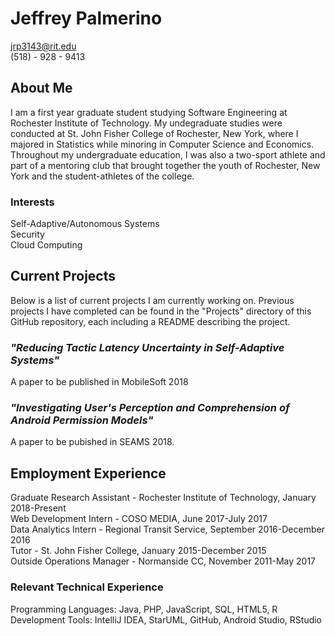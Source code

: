 # Jeffrey Palmerino 
jrp3143@rit.edu <br />
(518) - 928 - 9413

## About Me
I am a first year graduate student studying Software Engineering at Rochester Institute of Technology. My undegraduate studies were conducted at St. John Fisher College of Rochester, New York, where I majored in Statistics while minoring in Computer Science and Economics. Throughout my undergraduate education, I was also a two-sport athlete and part of a mentoring club that brought together the youth of Rochester, New York and the student-athletes of the college. 

### Interests
Self-Adaptive/Autonomous Systems <br />
Security <br />
Cloud Computing  

## Current Projects
Below is a list of current projects I am currently working on. Previous projects I have completed can be found in the "Projects" directory of this GitHub repository, each including a README describing the project.

### *"Reducing Tactic Latency Uncertainty in Self-Adaptive Systems"*
A paper to be published in MobileSoft 2018

### *"Investigating User's Perception and Comprehension of Android Permission Models"*
A paper to be pubished in SEAMS 2018. 

## Employment Experience
Graduate Research Assistant - Rochester Institute of Technology, January 2018-Present <br />
Web Development Intern - COSO MEDIA, June 2017-July 2017 <br />
Data Analytics Intern - Regional Transit Service, September 2016-December 2016 <br />
Tutor - St. John Fisher College, January 2015-December 2015 <br />
Outside Operations Manager - Normanside CC, November 2011-May 2017 <br />

### Relevant Technical Experience
Programming Languages: Java, PHP, JavaScript, SQL, HTML5, R 
Development Tools: IntelliJ IDEA, StarUML, GitHub, Android Studio, RStudio
